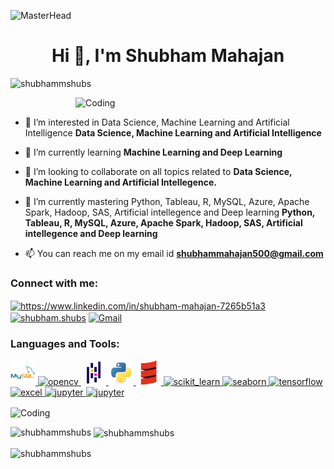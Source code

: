 
![MasterHead](https://nielseniq.com/wp-content/uploads/sites/4/2021/02/data-science-icon-animation-banner-clockwise-4.gif)
<h1 align="center">Hi 👋, I'm Shubham Mahajan</h1>
<p align="left"> <img src="https://komarev.com/ghpvc/?username=shubhammshubs&label=Profile%20views&color=0e75b6&style=flat" alt="shubhammshubs" /> </p>
<img align="right" alt="Coding" width="400" src="https://indoanalytica.com/static/images/data-science-5.gif">

<p align="left"> <a href="https://twitter.com/" target="blank"><img src="https://img.shields.io/twitter/follow/?logo=twitter&style=for-the-badge" alt="" /></a> </p>

- 👀 I’m interested in Data Science, Machine Learning and Artificial Intelligence **Data Science, Machine Learning and Artificial Intelligence**

- 🔭 I’m currently learning **Machine Learning and Deep Learning**

- 💞️ I’m looking to collaborate on all topics related to **Data Science, Machine Learning and Artificial Intellegence.**

- 💬 I’m currently mastering Python, Tableau, R, MySQL, Azure, Apache Spark, Hadoop, SAS, Artificial intellegence and Deep learning **Python, Tableau, R, MySQL, Azure, Apache Spark, Hadoop, SAS, Artificial intellegence and Deep learning**

- 📫 You can reach me on my email id **shubhammahajan500@gmail.com**
<!-- <img align="right" alt="Coding" width="400" src="https://i.pinimg.com/originals/98/28/0c/98280c9ae6e97b29681fccbf04e57117.gif"> -->
<h3 align="left">Connect with me:  </h3>
<p align="left">
<a href="https://www.linkedin.com/in/shubham-mahajan-7265b51a3/" target="blank"><img align="center" src="https://raw.githubusercontent.com/rahuldkjain/github-profile-readme-generator/master/src/images/icons/Social/linked-in-alt.svg" alt="https://www.linkedin.com/in/shubham-mahajan-7265b51a3" height="30" width="40" /></a>
<a href="https://instagram.com/shubham.shubs" target="blank"><img align="center" src="https://raw.githubusercontent.com/rahuldkjain/github-profile-readme-generator/master/src/images/icons/Social/instagram.svg" alt="shubham.shubs" height="30" width="40" /></a>  <a href="mailto:shubhammahajan500@gmail.com" target="blank"><img align="center" src="https://raw.githubusercontent.com/BEPb/BEPb/master/assets/gmail.svg" alt="Gmail" height="40" width="40" /></a>
</p>

<h3 align="left">Languages and Tools:</h3>
<p align="left"> <a href="https://www.mysql.com/" target="_blank" rel="noreferrer"> <img src="https://raw.githubusercontent.com/devicons/devicon/master/icons/mysql/mysql-original-wordmark.svg" alt="mysql" width="40" height="40"/> </a> <a href="https://opencv.org/" target="_blank" rel="noreferrer"> <img src="https://www.vectorlogo.zone/logos/opencv/opencv-icon.svg" alt="opencv" width="40" height="40"/> </a> <a href="https://pandas.pydata.org/" target="_blank" rel="noreferrer"> <img src="https://raw.githubusercontent.com/devicons/devicon/2ae2a900d2f041da66e950e4d48052658d850630/icons/pandas/pandas-original.svg" alt="pandas" width="40" height="40"/> </a> <a href="https://www.python.org" target="_blank" rel="noreferrer"> <img src="https://raw.githubusercontent.com/devicons/devicon/master/icons/python/python-original.svg" alt="python" width="40" height="40"/> </a> <a href="https://www.scala-lang.org" target="_blank" rel="noreferrer"> <img src="https://raw.githubusercontent.com/devicons/devicon/master/icons/scala/scala-original.svg" alt="scala" width="40" height="40"/> </a> <a href="https://scikit-learn.org/" target="_blank" rel="noreferrer"> <img src="https://upload.wikimedia.org/wikipedia/commons/0/05/Scikit_learn_logo_small.svg" alt="scikit_learn" width="40" height="40"/> </a> <a href="https://seaborn.pydata.org/" target="_blank" rel="noreferrer"> <img src="https://seaborn.pydata.org/_images/logo-mark-lightbg.svg" alt="seaborn" width="40" height="40"/> </a> <a href="https://www.tensorflow.org" target="_blank" rel="noreferrer"> <img src="https://www.vectorlogo.zone/logos/tensorflow/tensorflow-icon.svg" alt="tensorflow" width="40" height="40"/> </a> </a> <a href="(https://www.microsoft.com/en-in/microsoft-365/excel)" target="_blank" rel="noreferrer"> <img src="https://download.logo.wine/logo/Microsoft_Excel/Microsoft_Excel-Logo.wine.png" alt="excel" width="40" height="40"/> </a> <a href="https://jupyter.org/" target="_blank" rel="noreferrer"> <img src="https://user-images.githubusercontent.com/94888819/179537708-2241ab23-8c86-40c6-8fa9-f3979be75ade.png" alt="jupyter" width="40" height="40"/> </a> <a href="https://colab.research.google.com/" target="_blank" rel="noreferrer"> <img src="https://user-images.githubusercontent.com/94888819/179532814-fa9beb8f-0fd6-4160-8d47-650af59c58a1.png" alt="jupyter" width="40" height="40"/> </a> </p>

<img align="center" alt="Coding" width="800" src="https://camo.githubusercontent.com/e980be186738d95527c09835a4b363eceefe8750a96b65fd8b1293502de53c9b/68747470733a2f2f7374617469632e7769787374617469632e636f6d2f6d656469612f3365393962395f66353361316361623935616534646664393338613162663661316136326634397e6d76322e676966">

<p><img align="left" src="https://github-readme-stats.vercel.app/api/top-langs?username=shubhammshubs&show_icons=true&locale=en&layout=compact" alt="shubhammshubs" /></p>

<p>&nbsp;<img align="center" src="https://github-readme-stats.vercel.app/api?username=shubhammshubs&show_icons=true&locale=en" alt="shubhammshubs" </p>

<p><img align="center" src="https://github-readme-streak-stats.herokuapp.com/?user=shubhammshubs&" alt="shubhammshubs" /></p>
